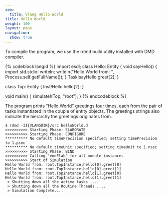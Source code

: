 ```yaml
---
seo:
  title: Vlang Hello World
title: Hello World
weight: 100
layout: page
navigation:
  show: true
---
```

To compile the program, we use the rdmd build utility installed with DMD compiler.

{% codeblock lang:d %}
import esdl;
class Hello: Entity {
  void sayHello() {
    import std.stdio: writeln;
    writeln("Hello World from: ", Process.self.getFullName());
  }
  Task!sayHello greet[2];
}

class Top: Entity {
  Inst!Hello hello[2];
}

void main() {
  simulate!(Top, "root");
}
{% endcodeblock %}

The program prints "Hello World" greetings four times, each from the pair of tasks instantiated in the couple of entity objects. The greetings strings also indicate the hierarchy the greetings originates from.

```
$ rdmd -I${VLANGDIR}/src helloWorld.d
>>>>>>>>>> Starting Phase: ELABORATE
>>>>>>>>>> Starting Phase: CONFIGURE
********** No default timePrecision specified; setting timePrecision to 1.psec
********** No default timeUnit specified; setting timeUnit to 1.nsec
>>>>>>>>>> Starting Phase: BIND
>>>>>>>>>> Calling "endElab" for all module instances
>>>>>>>>>> Start of Simulation
Hello World from: root.TopInstance.hello[0].greet[0]
Hello World from: root.TopInstance.hello[0].greet[1]
Hello World from: root.TopInstance.hello[1].greet[0]
Hello World from: root.TopInstance.hello[1].greet[1]
 > Shutting down all the active tasks ....
 > Shutting down all the Routine Threads ....
 > Simulation Complete....
```

